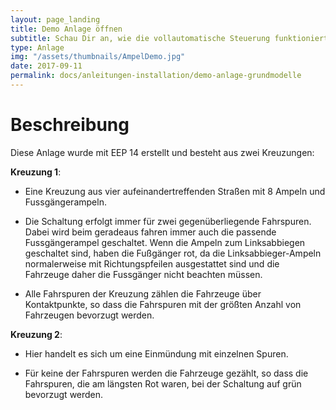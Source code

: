 ```yaml
---
layout: page_landing
title: Demo Anlage öffnen
subtitle: Schau Dir an, wie die vollautomatische Steuerung funktioniert. Diese Anlage wurde ausschließlich mit Grundmodellen aus EEP&nbsp;14 erstellt.
type: Anlage
img: "/assets/thumbnails/AmpelDemo.jpg"
date: 2017-09-11
permalink: docs/anleitungen-installation/demo-anlage-grundmodelle
---
```


# Beschreibung

Diese Anlage wurde mit EEP 14 erstellt und besteht aus zwei Kreuzungen:

**Kreuzung 1**:

- Eine Kreuzung aus vier aufeinandertreffenden Straßen mit 8 Ampeln und Fussgängerampeln.

- Die Schaltung erfolgt immer für zwei gegenüberliegende Fahrspuren.
  Dabei wird beim geradeaus fahren immer auch die passende Fussgängerampel geschaltet.
  Wenn die Ampeln zum Linksabbiegen geschaltet sind, haben die Fußgänger rot, da die Linksabbieger-Ampeln normalerweise mit Richtungspfeilen ausgestattet sind und die Fahrzeuge daher die Fussgänger nicht beachten müssen.

- Alle Fahrspuren der Kreuzung zählen die Fahrzeuge über Kontaktpunkte, so dass die Fahrspuren mit der größten Anzahl von Fahrzeugen bevorzugt werden.

**Kreuzung 2**:

- Hier handelt es sich um eine Einmündung mit einzelnen Spuren.

- Für keine der Fahrspuren werden die Fahrzeuge gezählt, so dass die Fahrspuren, die am längsten Rot waren, bei der Schaltung auf grün bevorzugt werden.
